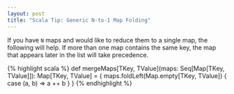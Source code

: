 ```yaml
---
layout: post
title: "Scala Tip: Generic N-to-1 Map Folding"
---
```


If you have `N` maps and would like to reduce them to a single map, the following will help.
If more than one map contains the same key, the map that appears later in the list will
take precedence.

{% highlight scala %}
def mergeMaps[TKey, TValue](maps: Seq[Map[TKey, TValue]]): Map[TKey, TValue] = {
  maps.foldLeft(Map.empty[TKey, TValue]) {
    case (a, b) => a ++ b
  }
}
{% endhighlight %}
